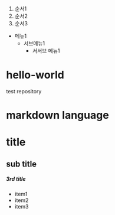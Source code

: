 1. 순서1
2. 순서2
3. 순서3
* 메뉴1
  + 서브메뉴1
    - 서서브 메뉴1


# hello-world
test repository


# markdown language
# title
## sub title
##### 3rd title
- item1
- item2
- item3
